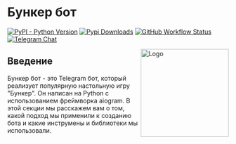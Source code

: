 # Бункер бот

[![PyPI - Python Version](https://img.shields.io/pypi/pyversions/aiogram?style=for-the-badge)](https://pypi.org/project/aiogram/)
[![Pypi Downloads](https://img.shields.io/pypi/dm/aiogram?style=for-the-badge)](https://pypistats.org/packages/aiogram)
[![GitHub Workflow Status](https://img.shields.io/github/workflow/status/aiogram/aiogram/Test?label=Tests&style=for-the-badge)](https://github.com/aiogram/aiogram/actions)
[![Telegram Chat](https://img.shields.io/endpoint?style=for-the-badge&url=https%3A%2F%2Ftg.sumanj.dev%2Faiogram)](https://t.me/aiogramsupport)

<img src="https://telegra.ph/file/e275011f9a8726416ed51.png" alt="Logo" width="200" height="200" align="right" />

## Введение

Бункер бот - это Telegram бот, который реализует популярную настольную игру "Бункер". Он написан на Python с использованием фреймворка aiogram. В этой секции мы расскажем вам о том, какой подход мы применили к созданию бота и какие инструмены и библиотеки мы использовали.

